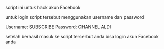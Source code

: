 script ini untuk hack akun Facebook

untuk login script tersebut menggunakan username dan password

Username: SUBSCRIBE
Password: CHANNEL ALDI

setelah berhasil masuk ke script terserbut
anda bisa login akun Facebook anda
